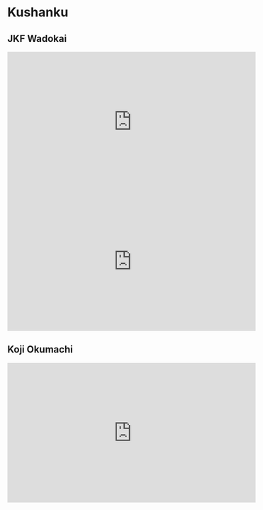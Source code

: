 # Kushanku

## JKF Wadokai

<iframe width="560" height="315" src="https://www.youtube.com/embed/T26pQdxl2mI?si=p48wr1MCKpPjufBc" title="YouTube video player" frameborder="0" allow="accelerometer; autoplay; clipboard-write; encrypted-media; gyroscope; picture-in-picture; web-share" referrerpolicy="strict-origin-when-cross-origin" allowfullscreen></iframe>

<iframe width="560" height="315" src="https://www.youtube.com/embed/2Zv6MNfcCbM?si=r2h0Xh4U7V4KiU3H" title="YouTube video player" frameborder="0" allow="accelerometer; autoplay; clipboard-write; encrypted-media; gyroscope; picture-in-picture; web-share" referrerpolicy="strict-origin-when-cross-origin" allowfullscreen></iframe>

## Koji Okumachi

<iframe width="560" height="315" src="https://www.youtube.com/embed/85X6pPdWZww?si=97crG0eixCAILOhm" title="YouTube video player" frameborder="0" allow="accelerometer; autoplay; clipboard-write; encrypted-media; gyroscope; picture-in-picture; web-share" referrerpolicy="strict-origin-when-cross-origin" allowfullscreen></iframe>